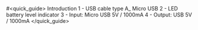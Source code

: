#<quick_guide> Introduction
1 - USB cable type A_ Micro USB
2 - LED battery level indicator
3 - Input: Micro USB 5V / 1000mA
4 - Output: USB 5V / 1000mA
</quick_guide>